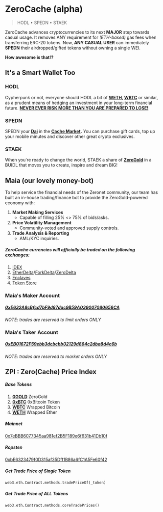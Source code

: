 # ZeroCache (alpha)

> HODL • SPEDN • STAEK

ZeroCache advances cryptocurrencies to its next __MAJOR__ step towards casual usage. It removes ANY requirement for _(ETH-based)_ gas fees when transferring ERC-20 tokens. Now, __ANY CASUAL USER__ can immediately __SPEDN__ their airdropped/gifted tokens without owning a single WEI.

__How awesome is that!?__

## It's a Smart Wallet Too

### HODL

Cypherpunk or not, everyone should HODL a bit of __[WETH](https://weth.io/), [WBTC](https://www.wbtc.network/)__ or similar, as a prudent means of hedging an investment in your long-term financial future. __[NEVER EVER RISK MORE THAN YOU ARE PREPARED TO LOSE!](https://en.wikipedia.org/wiki/Murphy's_law)__

### SPEDN

SPEDN your __[Dai](https://coinmarketcap.com/currencies/dai/)__ in the __[Cache Market](https://0net.xyz/cachemarket.bit).__ You can purchase gift cards, top up your mobile minutes and discover other great crypto exclusives.

### STAEK

When you're ready to change the world, STAEK a share of __[ZeroGold](https://github.com/d14na/zerogold)__ in a BUIDL that moves you to create, inspire and dream BIG!

## Maia (our lovely money-bot)

To help service the financial needs of the Zeronet community, our team has built an in-house trading/finance bot to provide the ZeroGold-powered economy with:

1. __Market Making Services__
    - Capable of filling 25% <> 75% of bids/asks.
2. __Price Volatility Management__
    - Community-voted and approved supply controls.
3. __Trade Analysis & Reporting__
    - AML/KYC inquiries.

##### ZeroCache currencies will officially be traded on the following exchanges:

1. [IDEX](https://idex.market/)
2. [EtherDelta](https://etherdelta.com/#0x6ef5bca539a4a01157af842b4823f54f9f7e9968-ETH)/[ForkDelta](https://forkdelta.app/#trade0x6ef5bca539a4a01157af842b4823f54f9f7e9968-ETH)/[ZeroDelta]()
3. [Enclaves](https://enclaves.io/trade/0GOLD)
4. [Token Store](https://token.store/trade/0x6ef5bca539a4a01157af842b4823f54f9f7e9968)

### Maia's Maker Account

##### [0xE632A8cBfcd7bF9d87dac9B59A039007080658CA](https://etherscan.io/address/0xe632a8cbfcd7bf9d87dac9b59a039007080658ca)

_NOTE: trades are reserved to limit orders ONLY_

### Maia's Taker Account

##### [0xEB01672F59ebb3dcbcbb02129d864c2dba8d4c6b](https://etherscan.io/address/0xEB01672F59ebb3dcbcbb02129d864c2dba8d4c6b)

_NOTE: trades are reserved to market orders ONLY_

## ZPI : Zero(Cache) Price Index

##### Base Tokens

1. __[0GOLD](https://etherscan.io/token/0x6ef5bca539A4A01157af842B4823F54F9f7E9968)__ ZeroGold
2. __[0xBTC](https://etherscan.io/token/0xB6eD7644C69416d67B522e20bC294A9a9B405B31)__ 0xBitcoin Token
3. __[WBTC](https://etherscan.io/token/0x2260FAC5E5542a773Aa44fBCfeDf7C193bc2C599)__ Wrapped Bitcoin
4. __[WETH](https://etherscan.io/token/0xC02aaA39b223FE8D0A0e5C4F27eAD9083C756Cc2)__ Wrapped Ether

##### Mainnet

[0x7eBBB6077345aa981ef2B5F189e6f631b41Db10f](https://etherscan.io/address/0x7eBBB6077345aa981ef2B5F189e6f631b41Db10f#code)

##### Ropsten

[0xbE6323479f0D315af35Dff1B86a6fC1A5Fe60f42](https://ropsten.etherscan.io/address/0xbE6323479f0D315af35Dff1B86a6fC1A5Fe60f42#code)

##### Get Trade Price of Single Token

`web3.eth.Contract.methods.tradePriceOf(_token)`

##### Get Trade Price of ALL Tokens

`web3.eth.Contract.methods.coreTradePrices()`
